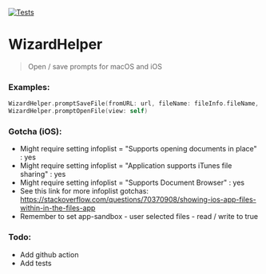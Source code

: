 [![Tests](https://github.com/sentryco/WizardHelper/actions/workflows/Tests.yml/badge.svg)](https://github.com/sentryco/WizardHelper/actions/workflows/Tests.yml)

# WizardHelper

> Open / save prompts for macOS and iOS

### Examples:
```swift
WizardHelper.promptSaveFile(fromURL: url, fileName: fileInfo.fileName, view: self)
WizardHelper.promptOpenFile(view: self)
```

### Gotcha (iOS): 
- Might require setting infoplist = "Supports opening documents in place" : yes
- Might require setting infoplist = "Application supports iTunes file sharing" : yes
- Might require setting infoplist = "Supports Document Browser" : yes
- See this link for more infoplist gotchas: https://stackoverflow.com/questions/70370908/showing-ios-app-files-within-in-the-files-app
- Remember to set app-sandbox - user selected files - read / write to true

### Todo:
- Add github action
- Add tests
